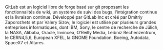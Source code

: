 GitLab est un logiciel libre de forge basé sur git proposant les fonctionnalités de wiki, un système de suivi des bugs, l’intégration continue et la livraison continue. Développé par GitLab Inc et créé par Dmitriy Zaporozhets et par Valery Sizov, le logiciel est utilisé par plusieurs grandes entreprises informatiques, dont IBM, Sony, le centre de recherche de Jülich, la NASA, Alibaba, Oracle, Invincea, O’Reilly Media, Leibniz Rechenzentrum, le CERN4,5,6, European XFEL, la GNOME Foundation, Boeing, Autodata, SpaceX7 et Altares.

